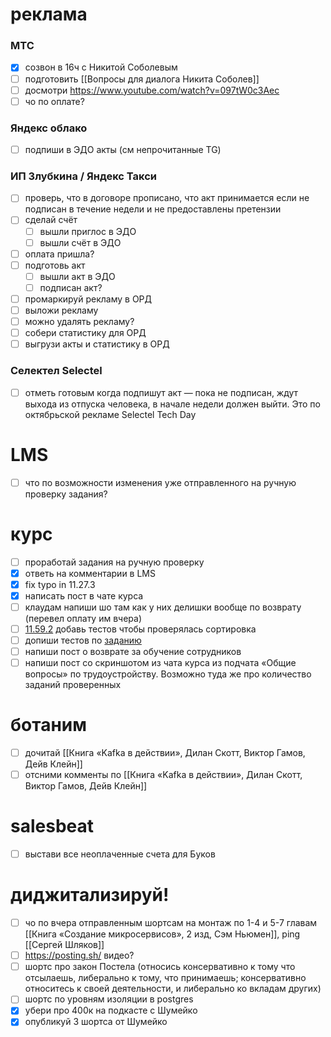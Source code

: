 # реклама
### МТС
- [x] созвон в 16ч с Никитой Соболевым
- [ ] подготовить [[Вопросы для диалога Никита Соболев]]
- [ ] досмотри https://www.youtube.com/watch?v=097tW0c3Aec
- [ ] чо по оплате?
### Яндекс облако
- [ ] подпиши в ЭДО акты (см непрочитанные TG)
### ИП Злубкина / Яндекс Такси
- [ ] проверь, что в договоре прописано, что акт принимается если не подписан в течение недели и не предоставлены претензии
- [ ] сделай счёт
	- [ ] вышли приглос в ЭДО
	- [ ] вышли счёт в ЭДО
- [ ] оплата пришла?
- [ ] подготовь акт
	- [ ] вышли акт в ЭДО
	- [ ] подписан акт?
- [ ] промаркируй рекламу в ОРД
- [ ] выложи рекламу
- [ ] можно удалять рекламу?
- [ ] собери статистику для ОРД
- [ ] выгрузи акты и статистику в ОРД
### Селектел Selectel
- [ ] отметь готовым когда подпишут акт — пока не подписан, ждут выхода из отпуска человека, в начале недели должен выйти. Это по октябрьской рекламе Selectel Tech Day
# LMS
- [ ] что по возможности изменения уже отправленного на ручную проверку задания?
# курс
- [ ] проработай задания на ручную проверку
- [x] ответь на комментарии в LMS
- [x] fix typo in 11.27.3
- [x] написать пост в чате курса
- [ ] клаудам напиши шо там как у них делишки вообще по возврату (перевел оплату им вчера)
- [ ] [11.59.2](https://learn.to.digital/t/lesson/6a644db4f082430991f834fb943494b9/practice/2) добавь тестов чтобы проверялась сортировка
- [ ] допиши тестов по [заданию](https://learn.to.digital/t/lesson/be33b14bd9b9478ab0758a3e61c03db7/practice/11#comment-c449c70c01b24af492ebf03c788348ff)
- [ ] напиши пост о возврате за обучение сотрудников
- [ ] напиши пост со скриншотом из чата курса из подчата «Общие вопросы» по трудоустройству. Возможно туда же про количество заданий проверенных
# ботаним
- [ ] дочитай [[Книга «Kafka в действии», Дилан Скотт, Виктор Гамов, Дейв Клейн]]
- [ ] отсними комменты по [[Книга «Kafka в действии», Дилан Скотт, Виктор Гамов, Дейв Клейн]]
# salesbeat
- [ ] выстави все неоплаченные счета для Буков
# диджитализируй!
- [ ] чо по вчера отправленным шортсам на монтаж по 1-4 и 5-7 главам [[Книга «Создание микросервисов», 2 изд, Сэм Ньюмен]], ping [[Сергей Шляков]]
- [ ] https://posting.sh/ видео?
- [ ] шортс про закон Постела (относись консервативно к тому что отсылаешь, либерально к тому, что принимаешь; консервативно относитесь к своей деятельности, и либерально ко вкладам других)
- [ ] шортс по уровням изоляции в postgres
- [x] убери про 400к на подкасте с Шумейко
- [x] опубликуй 3 шортса от Шумейко